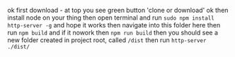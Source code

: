 ok first download - at top you see green button 'clone or download'
ok then install node on your thing
then open terminal and run `sudo npm install http-server -g` and hope it works
then navigate into this folder here 
then run `npm build` and if it nowork then `npm run build`
then you should see a new folder created in project root, called `/dist`
then run `http-server ./dist/`

